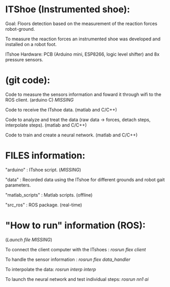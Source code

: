 # ITShoe (Instrumented shoe):
Goal: Floors detection based on the measurement of the reaction forces robot-ground. 

To measure the reaction forces an instrumented shoe was developed and installed on a robot foot. 

ITshoe Hardware: PCB (Arduino mini, ESP8266, logic level shifter) and 8x pressure sensors.

# (git code): 
Code to measure the sensors information and foward it through wifi to the ROS client. (arduino C) *MISSING*

Code to receive the ITshoe data. (matlab and C/C++)

Code to analyze and treat the data (raw data -> forces, detach steps, interpolate steps). (matlab and C/C++)

Code to train and create a neural network. (matlab and C/C++)


# FILES information:
"arduino" : ITshoe script. (*MISSING*)

"data" : Recorded data using the ITshoe for different grounds and robot gait parameters.

"matlab_scripts" : Matlab scripts. (offline)

"src_ros" : ROS package. (real-time)



# "How to run" information (ROS): 

(*Launch file MISSING*)

To connect the client computer with the ITshoes : *rosrun flex client*

To handle the sensor information : *rosrun flex data_handler*

To interpolate the data: *rosrun interp interp*

To launch the neural network and test individual steps: *rosrun nn1 ai*
